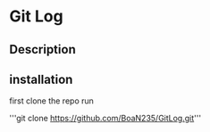 # Git Log

## Description

## installation

first clone the repo run

'''git clone https://github.com/BoaN235/GitLog.git'''


